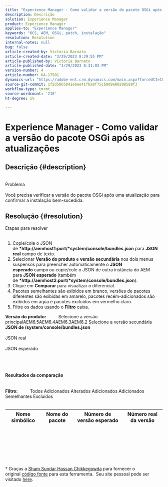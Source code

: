 ```yaml
---
title: "Experience Manager - Como validar a versão do pacote OSGi após atualizações"
description: Descrição
solution: Experience Manager
product: Experience Manager
applies-to: "Experience Manager"
keywords: "KCS, AEM, OSGi, patch, instalação"
resolution: Resolution
internal-notes: null
bug: false
article-created-by: Victoria Barnato
article-created-date: "3/29/2023 8:29:55 PM"
article-published-by: Victoria Barnato
article-published-date: "3/29/2023 8:31:03 PM"
version-number: 4
article-number: KA-17501
dynamics-url: "https://adobe-ent.crm.dynamics.com/main.aspx?forceUCI=1&pagetype=entityrecord&etn=knowledgearticle&id=289ee872-70ce-ed11-b597-6045bd006268"
source-git-commit: 1f2d5065041ebee41fba8f75cb9d9e80208588f3
workflow-type: tm+mt
source-wordcount: '218'
ht-degree: 1%

---
```


# Experience Manager - Como validar a versão do pacote OSGi após as atualizações

## Descrição {#description}

<br>Problema<br><br>
Você precisa verificar a versão do pacote OSGi após uma atualização para confirmar a instalação bem-sucedida.


## Resolução {#resolution}

Etapas para resolver<br><br>
1. Copie/cole o JSON de <b>*http://aemhost1:port/*system/console/bundles.json</b> para <b>JSON real </b>campo de texto.
2. Selecionar <b>Versão do produto </b>e <b>versão secundária</b> nos dois menus suspensos para preencher automaticamente o <b>JSON esperado</b> campo<b> </b>ou copie/cole o JSON de outra instância do AEM para <b>JSON esperado </b>(também de <b>*http://aemhost2:port/*system/console/bundles.json</b>).
3. Clique em <b>Comparar</b> para visualizar o diferencial.
4. Pacotes semelhantes são exibidos em branco, versões de pacotes diferentes são exibidas em amarelo, pacotes recém-adicionados são exibidos em aqua e pacotes excluídos em vermelho claro.
5. Filtre os dados usando o <b>Filtro</b> caixa.

<b>Versão do produto:</b>          Selecione a versão principalAEM6.5AEM6.4AEM6.3AEM6.2 Selecione a versão secundária
<b>JSON de /system/console/bundles.json</b><br><br>JSON real <br><br>JSON esperado <br>
<br> <br><br><br><b>Resultados da comparação</b><br><br> <br><b>Filtro:</b>          Todos Adicionados Alterados Adicionados Adicionados Semelhantes Excluídos     <br><br>

| Nome simbólico | Nome do pacote | Número de versão esperado | Número real da versão |
| --- | --- | --- | --- |

<br><br><br><br> <br><br>




\* Graças a [Sham Sundar Hassan Chikkegowda](https://www.linkedin.com/in/sham-sundar-hassan-chikkegowda-6b03a517) para fornecer o original [código fonte](https://github.com/Schikkeg/schikkeg.github.io/blob/master/tools/coi.html) para esta ferramenta.  Seu site pessoal pode ser visitado [here](https://www.aemstuff.com/).
